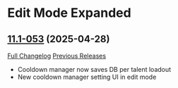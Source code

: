 # Edit Mode Expanded

## [11.1-053](https://github.com/teelolws/EditModeExpanded/tree/11.1-053) (2025-04-28)
[Full Changelog](https://github.com/teelolws/EditModeExpanded/compare/11.1-051...11.1-053) [Previous Releases](https://github.com/teelolws/EditModeExpanded/releases)

- Cooldown manager now saves DB per talent loadout  
- New cooldown manager setting UI in edit mode  
